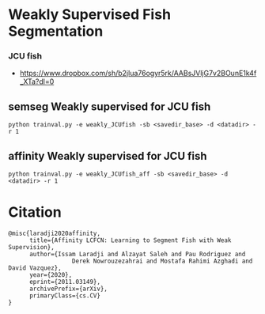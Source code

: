 
# Weakly Supervised Fish Segmentation

### JCU fish

- https://www.dropbox.com/sh/b2jlua76ogyr5rk/AABsJVljG7v2BOunE1k4f_XTa?dl=0

## semseg Weakly supervised for JCU fish

```
python trainval.py -e weakly_JCUfish -sb <savedir_base> -d <datadir> -r 1
```
## affinity Weakly supervised for JCU fish

```
python trainval.py -e weakly_JCUfish_aff -sb <savedir_base> -d <datadir> -r 1
```

# Citation

```
@misc{laradji2020affinity,
      title={Affinity LCFCN: Learning to Segment Fish with Weak Supervision}, 
      author={Issam Laradji and Alzayat Saleh and Pau Rodriguez and 
                  Derek Nowrouzezahrai and Mostafa Rahimi Azghadi and David Vazquez},
      year={2020},
      eprint={2011.03149},
      archivePrefix={arXiv},
      primaryClass={cs.CV}
}
```
